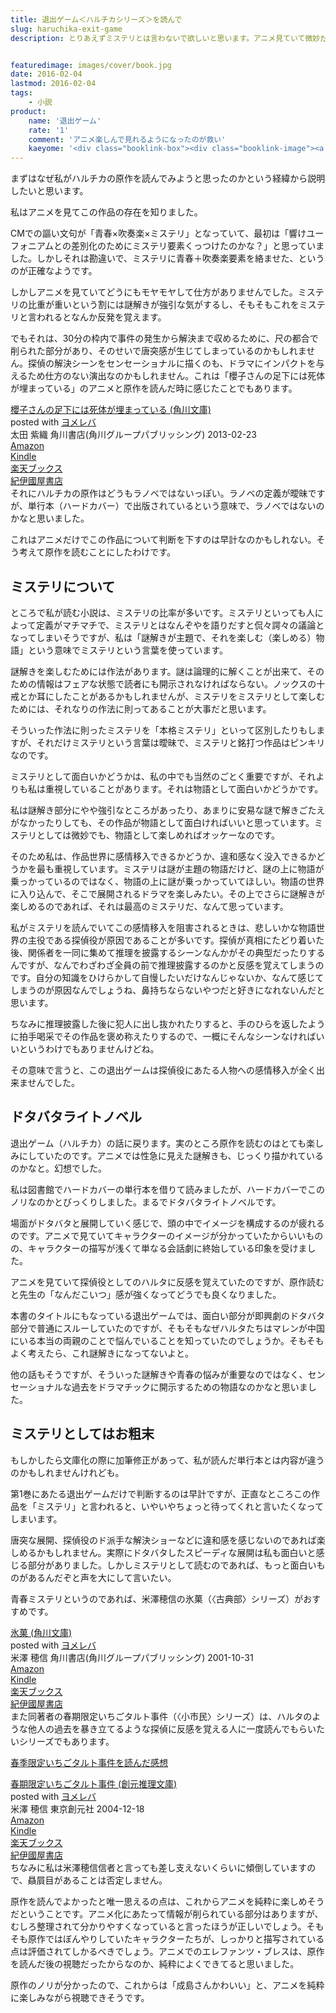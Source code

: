 ```yaml
---
title: 退出ゲーム＜ハルチカシリーズ＞を読んで
slug: haruchika-exit-game
description: とりあえずミステリとは言わないで欲しいと思います。アニメ見ていて微妙だなと思ったので原作を読んでみましたが、むしろアニメはすごいがんばってたのだなということが分かりました。これからは成島さんかわいいと、純粋に楽しむことが出来そうです。


featuredimage: images/cover/book.jpg
date: 2016-02-04
lastmod: 2016-02-04
tags: 
    - 小説
product:
    name: '退出ゲーム'
    rate: '1'
    comment: 'アニメ楽しんで見れるようになったのが救い'
    kaeyome: '<div class="booklink-box"><div class="booklink-image"><a href="https://www.amazon.co.jp/exec/obidos/asin/4043943717/illusionspace-22/" target="_blank" rel="nofollow" ><img src="https://ecx.images-amazon.com/images/I/51InKIdI9PL._SL160_.jpg" style="border: none;" /></a></div><div class="booklink-info"><div class="booklink-name"><a href="https://www.amazon.co.jp/exec/obidos/asin/4043943717/illusionspace-22/" target="_blank" rel="nofollow" >退出ゲーム (角川文庫)</a><div class="booklink-powered-date">posted with <a href="https://yomereba.com" rel="nofollow" target="_blank">ヨメレバ</a></div></div><div class="booklink-detail">初野 晴 角川書店 2010-07-24    </div><div class="booklink-link2"><div class="shoplinkamazon"><a href="https://www.amazon.co.jp/exec/obidos/asin/4043943717/illusionspace-22/" target="_blank" rel="nofollow" >Amazon</a></div><div class="shoplinkkindle"><a href="https://www.amazon.co.jp/exec/obidos/ASIN/B01914HMQ0/illusionspace-22/" target="_blank" rel="nofollow" >Kindle</a></div><div class="shoplinkrakuten"><a href="https://hb.afl.rakuten.co.jp/hgc/11acbc01.369b1bf6.11acbc02.cabf9fe9/?pc=http%3A%2F%2Fbooks.rakuten.co.jp%2Frb%2F6531881%2F%3Fscid%3Daf_ich_link_urltxt%26m%3Dhttp%3A%2F%2Fm.rakuten.co.jp%2Fev%2Fbook%2F" target="_blank" rel="nofollow" >楽天ブックス</a></div>                  	  <div class="shoplinkkino"><a href="https://ck.jp.ap.valuecommerce.com/servlet/referral?sid=3085416&pid=882196163&vc_url=http%3A%2F%2Fwww.kinokuniya.co.jp%2Ff%2Fdsg-01-9784043943715" target="_blank" rel="nofollow" >紀伊國屋書店<img src="https://ad.jp.ap.valuecommerce.com/servlet/gifbanner?sid=3085416&pid=882196163" height="1" width="1" border="0"></a></div>	  	  	</div></div><div class="booklink-footer"></div></div>'
---
```


まずはなぜ私がハルチカの原作を読んでみようと思ったのかという経緯から説明したいと思います。

私はアニメを見てこの作品の存在を知りました。

CMでの謳い文句が「青春×吹奏楽×ミステリ」となっていて、最初は「響けユーフォニアムとの差別化のためにミステリ要素くっつけたのかな？」と思っていました。しかしそれは勘違いで、ミステリに青春＋吹奏楽要素を絡ませた、というのが正確なようです。

しかしアニメを見ていてどうにもモヤモヤして仕方がありませんでした。ミステリの比重が重いという割には謎解きが強引な気がするし、そもそもこれをミステリと言われるとなんか反発を覚えます。

でもそれは、30分の枠内で事件の発生から解決まで収めるために、尺の都合で削られた部分があり、そのせいで唐突感が生じてしまっているのかもしれません。探偵の解決シーンをセンセーショナルに描くのも、ドラマにインパクトを与えるため仕方のない演出なのかもしれません。これは「櫻子さんの足下には死体が埋まっている」のアニメと原作を読んだ時に感じたことでもあります。

<div class="booklink-box">
<div class="booklink-image"><a href="https://www.amazon.co.jp/exec/obidos/asin/4041006953/illusionspace-22/" target="_blank" rel="nofollow" ><img alt=""  src="https://ecx.images-amazon.com/images/I/517vvfzyTGL._SL160_.jpg" style="border: none;" /></a></div>
<div class="booklink-info">
<div class="booklink-name"><a href="https://www.amazon.co.jp/exec/obidos/asin/4041006953/illusionspace-22/" target="_blank" rel="nofollow" >櫻子さんの足下には死体が埋まっている (角川文庫)</a>

<div class="booklink-powered-date">posted with <a href="https://yomereba.com" rel="nofollow" target="_blank">ヨメレバ</a></div>
</div>
<div class="booklink-detail">太田 紫織 角川書店(角川グループパブリッシング) 2013-02-23    </div>
<div class="booklink-link2">
<div class="shoplinkamazon"><a href="https://www.amazon.co.jp/exec/obidos/asin/4041006953/illusionspace-22/" target="_blank" rel="nofollow" >Amazon</a></div>
<div class="shoplinkkindle"><a href="https://www.amazon.co.jp/exec/obidos/ASIN/B00DI8TW0U/illusionspace-22/" target="_blank" rel="nofollow" >Kindle</a></div>
<div class="shoplinkrakuten"><a href="https://hb.afl.rakuten.co.jp/hgc/11acbc01.369b1bf6.11acbc02.cabf9fe9/?pc=http%3A%2F%2Fbooks.rakuten.co.jp%2Frb%2F12139087%2F%3Fscid%3Daf_ich_link_urltxt%26m%3Dhttp%3A%2F%2Fm.rakuten.co.jp%2Fev%2Fbook%2F" target="_blank" rel="nofollow" >楽天ブックス</a></div>
<div class="shoplinkkino"><a href="https://ck.jp.ap.valuecommerce.com/servlet/referral?sid=3085416&#038;pid=882196163&#038;vc_url=http%3A%2F%2Fwww.kinokuniya.co.jp%2Ff%2Fdsg-01-9784041006955" target="_blank" rel="nofollow" >紀伊國屋書店<img alt=""  src="https://ad.jp.ap.valuecommerce.com/servlet/gifbanner?sid=3085416&#038;pid=882196163" height="1" width="1"></a></div>

</div>
</div>
<div class="booklink-footer"></div>
</div>
それにハルチカの原作はどうもラノベではないっぽい。ラノベの定義が曖昧ですが、単行本（ハードカバー）で出版されているという意味で、ラノベではないのかなと思いました。

これはアニメだけでこの作品について判断を下すのは早計なのかもしれない。そう考えて原作を読むことにしたわけです。


## ミステリについて


ところで私が読む小説は、ミステリの比率が多いです。ミステリといっても人によって定義がマチマチで、ミステリとはなんぞやを語りだすと侃々諤々の議論となってしまいそうですが、私は「謎解きが主題で、それを楽しむ（楽しめる）物語」という意味でミステリという言葉を使っています。

謎解きを楽しむためには作法があります。謎は論理的に解くことが出来て、そのための情報はフェアな状態で読者にも開示されなければならない。ノックスの十戒とか耳にしたことがあるかもしれませんが、ミステリをミステリとして楽しむためには、それなりの作法に則ってあることが大事だと思います。

そういった作法に則ったミステリを「本格ミステリ」といって区別したりもしますが、それだけミステリという言葉は曖昧で、ミステリと銘打つ作品はピンキリなのです。

ミステリとして面白いかどうかは、私の中でも当然のごとく重要ですが、それよりも私は重視していることがあります。それは物語として面白いかどうかです。

私は謎解き部分にやや強引なところがあったり、あまりに安易な謎で解きごたえがなかったりしても、その作品が物語として面白ければいいと思っています。ミステリとしては微妙でも、物語として楽しめればオッケーなのです。

そのため私は、作品世界に感情移入できるかどうか、違和感なく没入できるかどうかを最も重視しています。ミステリは謎が主題の物語だけど、謎の上に物語が乗っかっているのではなく、物語の上に謎が乗っかっていてほしい。物語の世界に入り込んで、そこで展開されるドラマを楽しみたい。その上でさらに謎解きが楽しめるのであれば、それは最高のミステリだ、なんて思っています。

私がミステリを読んでいてこの感情移入を阻害されるときは、悲しいかな物語世界の主役である探偵役が原因であることが多いです。探偵が真相にたどり着いた後、関係者を一同に集めて推理を披露するシーンなんかがその典型だったりするんですが、なんでわざわざ全員の前で推理披露するのかと反感を覚えてしまうのです。自分の知識をひけらかして自慢したいだけなんじゃないか、なんて感じてしまうのが原因なんでしょうね、鼻持ちならないやつだと好きになれないんだと思います。

ちなみに推理披露した後に犯人に出し抜かれたりすると、手のひらを返したように拍手喝采でその作品を褒め称えたりするので、一概にそんなシーンなければいいというわけでもありませんけどね。

その意味で言うと、この退出ゲームは探偵役にあたる人物への感情移入が全く出来ませんでした。


## ドタバタライトノベル


退出ゲーム（ハルチカ）の話に戻ります。実のところ原作を読むのはとても楽しみにしていたのです。アニメでは性急に見えた謎解きも、じっくり描かれているのかなと。幻想でした。

私は図書館でハードカバーの単行本を借りて読みましたが、ハードカバーでこのノリなのかとびっくりしました。まるでドタバタライトノベルです。

場面がドタバタと展開していく感じで、頭の中でイメージを構成するのが疲れるのです。アニメで見ていてキャラクターのイメージが分かっていたからいいものの、キャラクターの描写が浅くて単なる会話劇に終始している印象を受けました。

アニメを見ていて探偵役としてのハルタに反感を覚えていたのですが、原作読むと先生の「なんだこいつ」感が強くなってどうでも良くなりました。

本書のタイトルにもなっている退出ゲームでは、面白い部分が即興劇のドタバタ部分で普通にスルーしていたのですが、そもそもなぜハルタたちはマレンが中国にいる本当の両親のことで悩んでいることを知っていたのでしょうか。そもそもよく考えたら、これ謎解きになってないよと。

他の話もそうですが、そういった謎解きや青春の悩みが重要なのではなく、センセーショナルな過去をドラマチックに開示するための物語なのかなと思いました。


## ミステリとしてはお粗末


もしかしたら文庫化の際に加筆修正があって、私が読んだ単行本とは内容が違うのかもしれませんけれども。

第1巻にあたる退出ゲームだけで判断するのは早計ですが、正直なところこの作品を「ミステリ」と言われると、いやいやちょっと待ってくれと言いたくなってしまいます。

唐突な展開、探偵役のド派手な解決ショーなどに違和感を感じないのであれば楽しめるかもしれません。実際にドタバタしたスピーディな展開は私も面白いと感じる部分がありました。しかしミステリとして読むのであれば、もっと面白いものがあるんだぞと声を大にして言いたい。

青春ミステリというのであれば、米澤穂信の氷菓（〈古典部〉シリーズ）がおすすめです。

<div class="booklink-box">
<div class="booklink-image"><a href="https://www.amazon.co.jp/exec/obidos/asin/4044271011/illusionspace-22/" target="_blank" rel="nofollow" ><img alt=""  src="https://ecx.images-amazon.com/images/I/51NIr%2BwaJzL._SL160_.jpg" style="border: none;" /></a></div>
<div class="booklink-info">
<div class="booklink-name"><a href="https://www.amazon.co.jp/exec/obidos/asin/4044271011/illusionspace-22/" target="_blank" rel="nofollow" >氷菓 (角川文庫)</a>

<div class="booklink-powered-date">posted with <a href="https://yomereba.com" rel="nofollow" target="_blank">ヨメレバ</a></div>
</div>
<div class="booklink-detail">米澤 穂信 角川書店(角川グループパブリッシング) 2001-10-31    </div>
<div class="booklink-link2">
<div class="shoplinkamazon"><a href="https://www.amazon.co.jp/exec/obidos/asin/4044271011/illusionspace-22/" target="_blank" rel="nofollow" >Amazon</a></div>
<div class="shoplinkkindle"><a href="https://www.amazon.co.jp/exec/obidos/ASIN/B009PKN0D0/illusionspace-22/" target="_blank" rel="nofollow" >Kindle</a></div>
<div class="shoplinkrakuten"><a href="https://hb.afl.rakuten.co.jp/hgc/11acbc01.369b1bf6.11acbc02.cabf9fe9/?pc=http%3A%2F%2Fbooks.rakuten.co.jp%2Frb%2F1387646%2F%3Fscid%3Daf_ich_link_urltxt%26m%3Dhttp%3A%2F%2Fm.rakuten.co.jp%2Fev%2Fbook%2F" target="_blank" rel="nofollow" >楽天ブックス</a></div>
<div class="shoplinkkino"><a href="https://ck.jp.ap.valuecommerce.com/servlet/referral?sid=3085416&#038;pid=882196163&#038;vc_url=http%3A%2F%2Fwww.kinokuniya.co.jp%2Ff%2Fdsg-01-9784044271015" target="_blank" rel="nofollow" >紀伊國屋書店<img alt=""  src="https://ad.jp.ap.valuecommerce.com/servlet/gifbanner?sid=3085416&#038;pid=882196163" height="1" width="1"></a></div>

</div>
</div>
<div class="booklink-footer"></div>
</div>
また同著者の春期限定いちごタルト事件（〈小市民〉シリーズ）は、ハルタのような他人の過去を暴き立てるような探偵に反感を覚える人に一度読んでもらいたいシリーズでもあります。

<a href="https://wantit.gcreate.jp/petit_bourgeios_01_ichigo/">春季限定いちごタルト事件を読んだ感想</a>

<div class="booklink-box">
<div class="booklink-image"><a href="https://www.amazon.co.jp/exec/obidos/asin/4488451012/illusionspace-22/" target="_blank" rel="nofollow" ><img alt=""  src="https://ecx.images-amazon.com/images/I/61EH68EB3AL._SL160_.jpg" style="border: none;" /></a></div>
<div class="booklink-info">
<div class="booklink-name"><a href="https://www.amazon.co.jp/exec/obidos/asin/4488451012/illusionspace-22/" target="_blank" rel="nofollow" >春期限定いちごタルト事件 (創元推理文庫)</a>

<div class="booklink-powered-date">posted with <a href="https://yomereba.com" rel="nofollow" target="_blank">ヨメレバ</a></div>
</div>
<div class="booklink-detail">米澤 穂信 東京創元社 2004-12-18    </div>
<div class="booklink-link2">
<div class="shoplinkamazon"><a href="https://www.amazon.co.jp/exec/obidos/asin/4488451012/illusionspace-22/" target="_blank" rel="nofollow" >Amazon</a></div>
<div class="shoplinkkindle"><a href="https://www.amazon.co.jp/exec/obidos/ASIN/B007RI8CK8/illusionspace-22/" target="_blank" rel="nofollow" >Kindle</a></div>
<div class="shoplinkrakuten"><a href="https://hb.afl.rakuten.co.jp/hgc/11acbc01.369b1bf6.11acbc02.cabf9fe9/?pc=http%3A%2F%2Fbooks.rakuten.co.jp%2Frb%2F1744494%2F%3Fscid%3Daf_ich_link_urltxt%26m%3Dhttp%3A%2F%2Fm.rakuten.co.jp%2Fev%2Fbook%2F" target="_blank" rel="nofollow" >楽天ブックス</a></div>
<div class="shoplinkkino"><a href="https://ck.jp.ap.valuecommerce.com/servlet/referral?sid=3085416&#038;pid=882196163&#038;vc_url=http%3A%2F%2Fwww.kinokuniya.co.jp%2Ff%2Fdsg-01-9784488451011" target="_blank" rel="nofollow" >紀伊國屋書店<img alt=""  src="https://ad.jp.ap.valuecommerce.com/servlet/gifbanner?sid=3085416&#038;pid=882196163" height="1" width="1"></a></div>

</div>
</div>
<div class="booklink-footer"></div>
</div>
ちなみに私は米澤穂信信者と言っても差し支えないくらいに傾倒していますので、贔屓目があることは否定しません。

原作を読んでよかったと唯一思えるの点は、これからアニメを純粋に楽しめそうだということです。アニメ化にあたって情報が削られている部分はありますが、むしろ整理されて分かりやすくなっていると言ったほうが正しいでしょう。そもそも原作ではぼんやりしていたキャラクターたちが、しっかりと描写されている点は評価されてしかるべきでしょう。アニメでのエレファンツ・ブレスは、原作を読んだ後の視聴だったからなのか、純粋によくできてると思いました。

原作のノリが分かったので、これからは「成島さんかわいい」と、アニメを純粋に楽しみながら視聴できそうです。


  